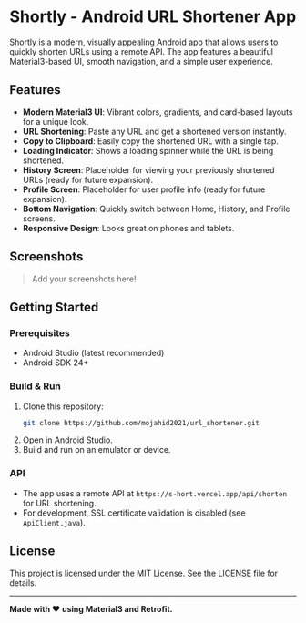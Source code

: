 # Shortly - Android URL Shortener App

Shortly is a modern, visually appealing Android app that allows users to quickly shorten URLs using a remote API. The app features a beautiful Material3-based UI, smooth navigation, and a simple user experience.

## Features

- **Modern Material3 UI**: Vibrant colors, gradients, and card-based layouts for a unique look.
- **URL Shortening**: Paste any URL and get a shortened version instantly.
- **Copy to Clipboard**: Easily copy the shortened URL with a single tap.
- **Loading Indicator**: Shows a loading spinner while the URL is being shortened.
- **History Screen**: Placeholder for viewing your previously shortened URLs (ready for future expansion).
- **Profile Screen**: Placeholder for user profile info (ready for future expansion).
- **Bottom Navigation**: Quickly switch between Home, History, and Profile screens.
- **Responsive Design**: Looks great on phones and tablets.

## Screenshots

> Add your screenshots here!

## Getting Started

### Prerequisites
- Android Studio (latest recommended)
- Android SDK 24+

### Build & Run
1. Clone this repository:
   ```bash
   git clone https://github.com/mojahid2021/url_shortener.git
   ```
2. Open in Android Studio.
3. Build and run on an emulator or device.

### API
- The app uses a remote API at `https://s-hort.vercel.app/api/shorten` for URL shortening.
- For development, SSL certificate validation is disabled (see `ApiClient.java`).


## License

This project is licensed under the MIT License. See the [LICENSE](LICENSE) file for details.

---

**Made with ❤️ using Material3 and Retrofit.**
